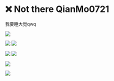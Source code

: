 # ❌ Not there QianMo0721

我要睡大觉qwq

![](https://img.shields.io/badge/Jvav-noob-blue)

![](https://img.shields.io/badge/NodeJS-wtf-blue)
![](https://img.shields.io/badge/HTML_CSS-I_know_I_was_wrong-blue)

![](https://img.shields.io/badge/JvavScript-ciodkdkfknfw-blue)
![](https://img.shields.io/badge/Vue-idk-blue)

![](https://img.shields.io/badge/淘宝客服-骚-blue)

![](https://img.shields.io/badge/番茄炒蛋-更骚-blue)
